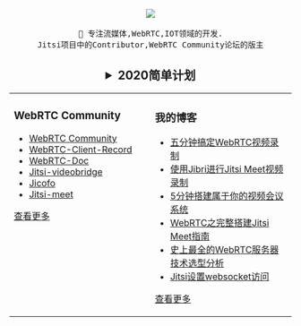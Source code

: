  
<p align="center">
    <img src="https://github-readme-stats.vercel.app/api?username=daxiondi&show_icons=true&theme=dark&count_private=true"/>
  <br><br/>
  <samp>
      👋 专注流媒体,WebRTC,IOT领域的开发.
    <br>Jitsi项目中的Contributor,WebRTC Community论坛的版主<br>
     
 <h2><details align="center">
    <summary><b>2020简单计划</b></summary>
    B站出一门WebRTC的课程.<br/>
    阅读Jitsi的源代码.<br/>
    阅读WebRTC的源代码.
    
</details>
</h2>
 </samp>
</p>
<table align="center" style="border-style:none"><tr>
<td valign="top" width="50%">

### WebRTC Community
- [WebRTC Community](https://webrtcsample.ink/)	
- [WebRTC-Client-Record](https://github.com/daxiondi/WebRTC-Client-Record)
- [WebRTC-Doc](https://github.com/daxiondi/webrtc-doc)
- [Jitsi-videobridge](https://github.com/daxiondi/jitsi-videobridge)
- [Jicofo](https://github.com/daxiondi/jicofo)
- [Jitsi-meet](https://github.com/daxiondi/jitsi-meet)
   
[查看更多](https://github.com/daxiondi/)	 
	
</td>
<td valign="top" width="50%">

### 我的博客
- [五分钟搞定WebRTC视频录制](https://blog.csdn.net/qq_28880087/article/details/107771114)
- [使用Jibri进行Jitsi Meet视频录制](https://blog.csdn.net/qq_28880087/article/details/107395039)
- [5分钟搭建属于你的视频会议系统](https://blog.csdn.net/qq_28880087/article/details/107390403)
- [WebRTC之完整搭建Jitsi Meet指南](https://blog.csdn.net/qq_28880087/article/details/107026023)
- [史上最全的WebRTC服务器技术选型分析](https://blog.csdn.net/qq_28880087/article/details/106604113)
- [Jitsi设置websocket访问](https://blog.csdn.net/qq_28880087/article/details/107964160)

[查看更多](https://blog.csdn.net/qq_28880087/)

</td>
</tr></table>

